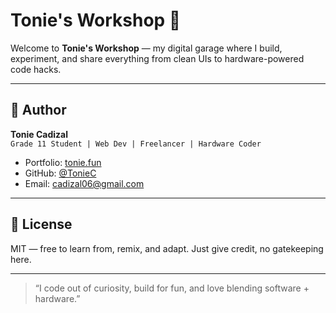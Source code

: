 # Tonie's Workshop 🚀

Welcome to **Tonie's Workshop** — my digital garage where I build, experiment, and share everything from clean UIs to hardware-powered code hacks.

---

## 🧠 Author

**Tonie Cadizal**  
`Grade 11 Student | Web Dev | Freelancer | Hardware Coder`

- Portfolio: [tonie.fun](https://tonie.fun)
- GitHub: [@TonieC](https://github.com/TonieC)
- Email: cadizal06@gmail.com

---

## 📝 License

MIT — free to learn from, remix, and adapt. Just give credit, no gatekeeping here.

---

> “I code out of curiosity, build for fun, and love blending software + hardware.”
